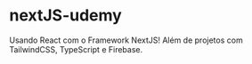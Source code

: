 # nextJS-udemy
Usando React com o Framework NextJS! Além de projetos com TailwindCSS, TypeScript e Firebase.
